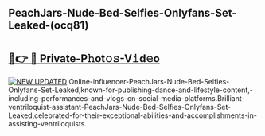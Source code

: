 ## PeachJars-Nude-Bed-Selfies-Onlyfans-Set-Leaked-(ocq81)


# <h2><a href="https://mediaupload.pro?-19M">🔗👉 🔴 Private-P𝚑ot𝚘𝚜-V𝚒d𝚎o</a></h2>

[![NEW UPDATED](https://i.imgur.com/0qMVB7G.gif)](https://mediaupload.pro?-19M)
Online-influencer-PeachJars-Nude-Bed-Selfies-Onlyfans-Set-Leaked,known-for-publishing-dance-and-lifestyle-content,-including-performances-and-vlogs-on-social-media-platforms.Brilliant-ventriloquist-assistant-PeachJars-Nude-Bed-Selfies-Onlyfans-Set-Leaked,celebrated-for-their-exceptional-abilities-and-accomplishments-in-assisting-ventriloquists.  